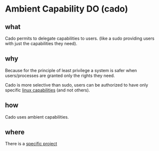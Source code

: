 Ambient Capability DO (cado)
====

what
----
Cado permits to delegate capabilities to users. (like a sudo providing users with just the capabilities they need).

why
----
Because for the principle of least privilege a system is safer when users/processes are granted only the rights they need.

Cado is more selective than sudo, users can be authorized to have only specific [linux capabilities](http://man7.org/linux/man-pages/man7/capabilities.7.html) (and not others).

how
----
Cado uses ambient capabilities.

where
----
There is a [specific project](https://github.com/rd235/cado)

<!-- references:
-->
